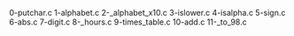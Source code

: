 0-putchar.c
1-alphabet.c
2-_alphabet_x10.c
3-islower.c
4-isalpha.c
5-sign.c
6-abs.c
7-digit.c
8-_hours.c
9-times_table.c
10-add.c
11-_to_98.c
